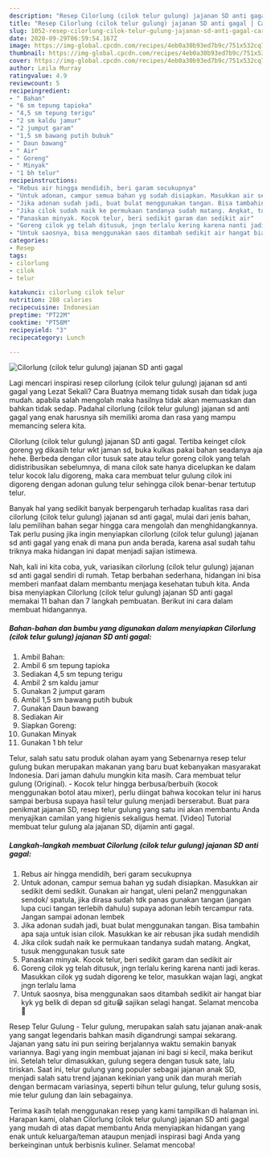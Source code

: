```yaml
---
description: "Resep Cilorlung (cilok telur gulung) jajanan SD anti gagal | Cara Buat Cilorlung (cilok telur gulung) jajanan SD anti gagal Yang Enak Dan Lezat"
title: "Resep Cilorlung (cilok telur gulung) jajanan SD anti gagal | Cara Buat Cilorlung (cilok telur gulung) jajanan SD anti gagal Yang Enak Dan Lezat"
slug: 1052-resep-cilorlung-cilok-telur-gulung-jajanan-sd-anti-gagal-cara-buat-cilorlung-cilok-telur-gulung-jajanan-sd-anti-gagal-yang-enak-dan-lezat
date: 2020-09-29T06:59:54.167Z
image: https://img-global.cpcdn.com/recipes/4eb0a30b93ed7b9c/751x532cq70/cilorlung-cilok-telur-gulung-jajanan-sd-anti-gagal-foto-resep-utama.jpg
thumbnail: https://img-global.cpcdn.com/recipes/4eb0a30b93ed7b9c/751x532cq70/cilorlung-cilok-telur-gulung-jajanan-sd-anti-gagal-foto-resep-utama.jpg
cover: https://img-global.cpcdn.com/recipes/4eb0a30b93ed7b9c/751x532cq70/cilorlung-cilok-telur-gulung-jajanan-sd-anti-gagal-foto-resep-utama.jpg
author: Leila Murray
ratingvalue: 4.9
reviewcount: 5
recipeingredient:
- " Bahan"
- "6 sm tepung tapioka"
- "4,5 sm tepung terigu"
- "2 sm kaldu jamur"
- "2 jumput garam"
- "1,5 sm bawang putih bubuk"
- " Daun bawang"
- " Air"
- " Goreng"
- " Minyak"
- "1 bh telur"
recipeinstructions:
- "Rebus air hingga mendidih, beri garam secukupnya"
- "Untuk adonan, campur semua bahan yg sudah disiapkan. Masukkan air sedikit demi sedikit. Gunakan air hangat, uleni pelan2 menggunakan sendok/ spatula, jika dirasa sudah tdk panas gunakan tangan (jangan lupa cuci tangan terlebih dahulu) supaya adonan lebih tercampur rata. Jangan sampai adonan lembek"
- "Jika adonan sudah jadi, buat bulat menggunakan tangan. Bisa tambahin apa saja untuk isian cilok. Masukkan ke air rebusan jika sudah mendidih"
- "Jika cilok sudah naik ke permukaan tandanya sudah matang. Angkat, tusuk menggunakan tusuk sate"
- "Panaskan minyak. Kocok telur, beri sedikit garam dan sedikit air"
- "Goreng cilok yg telah ditusuk, jngn terlalu kering karena nanti jadi keras. Masukkan cilok yg sudah digoreng ke telor, masukkan wajan lagi, angkat jngn terlalu lama"
- "Untuk saosnya, bisa menggunakan saos ditambah sedikit air hangat biar kyk yg belik di depan sd gitu😁 sajikan selagi hangat. Selamat mencoba👻"
categories:
- Resep
tags:
- cilorlung
- cilok
- telur

katakunci: cilorlung cilok telur 
nutrition: 288 calories
recipecuisine: Indonesian
preptime: "PT22M"
cooktime: "PT58M"
recipeyield: "3"
recipecategory: Lunch

---
```



![Cilorlung (cilok telur gulung) jajanan SD anti gagal](https://img-global.cpcdn.com/recipes/4eb0a30b93ed7b9c/751x532cq70/cilorlung-cilok-telur-gulung-jajanan-sd-anti-gagal-foto-resep-utama.jpg)

Lagi mencari inspirasi resep cilorlung (cilok telur gulung) jajanan sd anti gagal yang Lezat Sekali? Cara Buatnya memang tidak susah dan tidak juga mudah. apabila salah mengolah maka hasilnya tidak akan memuaskan dan bahkan tidak sedap. Padahal cilorlung (cilok telur gulung) jajanan sd anti gagal yang enak harusnya sih memiliki aroma dan rasa yang mampu memancing selera kita.

Cilorlung (cilok telur gulung) jajanan SD anti gagal. Tertiba keinget cilok goreng yg dikasih telur wkt jaman sd, buka kulkas pakai bahan seadanya aja hehe. Berbeda dengan cilor tusuk sate atau telur goreng cilok yang telah didistribusikan sebelumnya, di mana cilok sate hanya dicelupkan ke dalam telur kocok lalu digoreng, maka cara membuat telur gulung cilok ini digoreng dengan adonan gulung telur sehingga cilok benar-benar tertutup telur.

Banyak hal yang sedikit banyak berpengaruh terhadap kualitas rasa dari cilorlung (cilok telur gulung) jajanan sd anti gagal, mulai dari jenis bahan, lalu pemilihan bahan segar hingga cara mengolah dan menghidangkannya. Tak perlu pusing jika ingin menyiapkan cilorlung (cilok telur gulung) jajanan sd anti gagal yang enak di mana pun anda berada, karena asal sudah tahu triknya maka hidangan ini dapat menjadi sajian istimewa.


Nah, kali ini kita coba, yuk, variasikan cilorlung (cilok telur gulung) jajanan sd anti gagal sendiri di rumah. Tetap berbahan sederhana, hidangan ini bisa memberi manfaat dalam membantu menjaga kesehatan tubuh kita. Anda bisa menyiapkan Cilorlung (cilok telur gulung) jajanan SD anti gagal memakai 11 bahan dan 7 langkah pembuatan. Berikut ini cara dalam membuat hidangannya.

<!--inarticleads1-->

##### Bahan-bahan dan bumbu yang digunakan dalam menyiapkan Cilorlung (cilok telur gulung) jajanan SD anti gagal:

1. Ambil  Bahan:
1. Ambil 6 sm tepung tapioka
1. Sediakan 4,5 sm tepung terigu
1. Ambil 2 sm kaldu jamur
1. Gunakan 2 jumput garam
1. Ambil 1,5 sm bawang putih bubuk
1. Gunakan  Daun bawang
1. Sediakan  Air
1. Siapkan  Goreng:
1. Gunakan  Minyak
1. Gunakan 1 bh telur


Telur, salah satu satu produk olahan ayam yang Sebenarnya resep telur gulung bukan merupakan makanan yang baru buat kebanyakan masyarakat Indonesia. Dari jaman dahulu mungkin kita masih. Cara membuat telur gulung (Original). - Kocok telur hingga berbusa/berbuih (kocok menggunakan botol atau mixer), perlu diingat bahwa kocokan telur ini harus sampai berbusa supaya hasil telur gulung menjadi berserabut. Buat para penikmat jajanan SD, resep telur gulung yang satu ini akan membantu Anda menyajikan camilan yang higienis sekaligus hemat. [Video] Tutorial membuat telur gulung ala jajanan SD, dijamin anti gagal. 

<!--inarticleads2-->

##### Langkah-langkah membuat Cilorlung (cilok telur gulung) jajanan SD anti gagal:

1. Rebus air hingga mendidih, beri garam secukupnya
1. Untuk adonan, campur semua bahan yg sudah disiapkan. Masukkan air sedikit demi sedikit. Gunakan air hangat, uleni pelan2 menggunakan sendok/ spatula, jika dirasa sudah tdk panas gunakan tangan (jangan lupa cuci tangan terlebih dahulu) supaya adonan lebih tercampur rata. Jangan sampai adonan lembek
1. Jika adonan sudah jadi, buat bulat menggunakan tangan. Bisa tambahin apa saja untuk isian cilok. Masukkan ke air rebusan jika sudah mendidih
1. Jika cilok sudah naik ke permukaan tandanya sudah matang. Angkat, tusuk menggunakan tusuk sate
1. Panaskan minyak. Kocok telur, beri sedikit garam dan sedikit air
1. Goreng cilok yg telah ditusuk, jngn terlalu kering karena nanti jadi keras. Masukkan cilok yg sudah digoreng ke telor, masukkan wajan lagi, angkat jngn terlalu lama
1. Untuk saosnya, bisa menggunakan saos ditambah sedikit air hangat biar kyk yg belik di depan sd gitu😁 sajikan selagi hangat. Selamat mencoba👻


Resep Telur Gulung - Telur gulung, merupakan salah satu jajanan anak-anak yang sangat legendaris bahkan masih digandrungi sampai sekarang. Jajanan yang satu ini pun seiring berjalannya waktu semakin banyak variannya. Bagi yang ingin membuat jajanan ini bagi si kecil, maka berikut ini. Setelah telur dimasukkan, gulung segera dengan tusuk sate, lalu tiriskan. Saat ini, telur gulung yang populer sebagai jajanan anak SD, menjadi salah satu trend jajanan kekinian yang unik dan murah meriah dengan bermacam variasinya, seperti bihun telur gulung, telur gulung sosis, mie telur gulung dan lain sebagainya. 

Terima kasih telah menggunakan resep yang kami tampilkan di halaman ini. Harapan kami, olahan Cilorlung (cilok telur gulung) jajanan SD anti gagal yang mudah di atas dapat membantu Anda menyiapkan hidangan yang enak untuk keluarga/teman ataupun menjadi inspirasi bagi Anda yang berkeinginan untuk berbisnis kuliner. Selamat mencoba!
